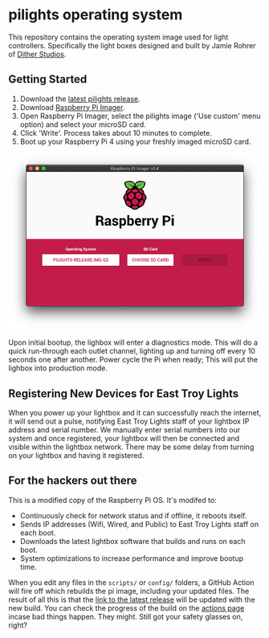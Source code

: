 # pilights operating system

This repository contains the operating system image used for light controllers. Specifically the light boxes designed and built by Jamie Rohrer of [Dither Studios](https://dither.studio/).

## Getting Started

1. Download the [latest pilights release](https://easttroy.org/media/pilights-latest.img.gz).
2. Download [Raspberry Pi Imager](https://www.raspberrypi.org/software/).
3. Open Raspberry Pi Imager, select the pilights image ('Use custom' menu option) and select your microSD card.
4. Click 'Write'. Process takes about 10 minutes to complete.
5. Boot up your Raspberry Pi 4 using your freshly imaged microSD card.

![Screenshot of Raspberry Pi Imager v1.4](screenshot.png)

Upon initial bootup, the lighbox will enter a diagnostics mode. This will do a quick run-through each outlet channel, lighting up and turning off every 10 seconds one after another. Power cycle the Pi when ready; This will put the lighbox into production mode.

## Registering New Devices for East Troy Lights

When you power up your lightbox and it can successfully reach the internet, it will send out a pulse, notifying East Troy Lights staff of your lightbox IP address and serial number. We manually enter serial numbers into our system and once registered, your lightbox will then be connected and visible within the lightbox network. There may be some delay from turning on your lightbox and having it registered.

## For the hackers out there

This is a modified copy of the Raspberry Pi OS. It's modifed to:

- Continuously check for network status and if offline, it reboots itself.
- Sends IP addresses (Wifi, Wired, and Public) to East Troy Lights staff on each boot.
- Downloads the latest lightbox software that builds and runs on each boot.
- System optimizations to increase performance and improve bootup time.

When you edit any files in the `scripts/` or `config/` folders, a GitHub Action will fire off which rebuilds the pi image, including your updated files. The result of all this is that the [link to the latest release](https://easttroy.org/media/pilights-latest.img.gz) will be updated with the new build. You can check the progress of the build on the [actions page](https://github.com/etcc/pilights-distro/actions) incase bad things happen. They might. Still got your safety glasses on, right?
